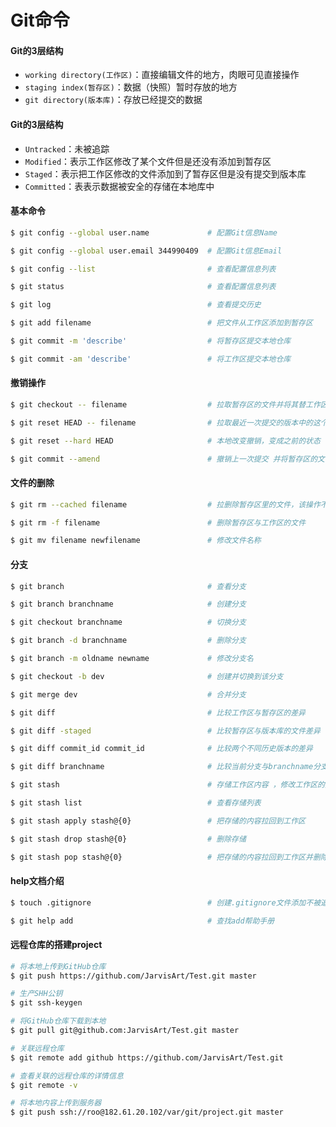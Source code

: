 # Git命令

#### Git的3层结构

* `working directory(工作区)`：直接编辑文件的地方，肉眼可见直接操作
* `staging index(暂存区)`：数据（快照）暂时存放的地方
* `git directory(版本库)`：存放已经提交的数据

#### Git的3层结构

* `Untracked`：未被追踪
* `Modified`：表示工作区修改了某个文件但是还没有添加到暂存区
* `Staged`：表示把工作区修改的文件添加到了暂存区但是没有提交到版本库
* `Committed`：表表示数据被安全的存储在本地库中

#### 基本命令
```bash
$ git config --global user.name             # 配置Git信息Name

$ git config --global user.email 344990409  # 配置Git信息Email

$ git config --list                         # 查看配置信息列表

$ git status                                # 查看配置信息列表

$ git log                                   # 查看提交历史

$ git add filename                          # 把文件从工作区添加到暂存区

$ git commit -m 'describe'                  # 将暂存区提交本地仓库 

$ git commit -am 'describe'                 # 将工作区提交本地仓库
```

#### 撤销操作
```bash
$ git checkout -- filename                  # 拉取暂存区的文件并将其替工作区的文件

$ git reset HEAD -- filename                # 拉取最近一次提交的版本中的这个文件到暂存区，该操作不影响工作区

$ git reset --hard HEAD                     # 本地改变撤销，变成之前的状态（回退版本）

$ git commit --amend                        # 撤销上一次提交 并将暂存区的文件重新提交
```

#### 文件的删除
```bash
$ git rm --cached filename                  # 拉删除暂存区里的文件，该操作不影响工作区

$ git rm -f filename                        # 删除暂存区与工作区的文件

$ git mv filename newfilename               # 修改文件名称
```

#### 分支
```bash
$ git branch                                # 查看分支

$ git branch branchname                     # 创建分支

$ git checkout branchname                   # 切换分支

$ git branch -d branchname                  # 删除分支

$ git branch -m oldname newname             # 修改分支名

$ git checkout -b dev                       # 创建并切换到该分支

$ git merge dev                             # 合并分支

$ git diff                                  # 比较工作区与暂存区的差异

$ git diff -staged                          # 比较暂存区与版本库的文件差异

$ git diff commit_id commit_id              # 比较两个不同历史版本的差异	

$ git diff branchname                       # 比较当前分支与branchname分支的差异

$ git stash                                 # 存储工作区内容 ，修改工作区的文件并切换分支的时候

$ git stash list                            # 查看存储列表

$ git stash apply stash@{0}                 # 把存储的内容拉回到工作区

$ git stash drop stash@{0}                  # 删除存储

$ git stash pop stash@{0}                   # 把存储的内容拉回到工作区并删除存储
```

#### help文档介绍
```bash
$ touch .gitignore                          # 创建.gitignore文件添加不被追踪的文件名

$ git help add                              # 查找add帮助手册
```

#### 远程仓库的搭建project
```bash
# 将本地上传到GitHub仓库
$ git push https://github.com/JarvisArt/Test.git master		

# 生产SHH公钥
$ git ssh-keygen

# 将GitHub仓库下载到本地
$ git pull git@github.com:JarvisArt/Test.git master

# 关联远程仓库
$ git remote add github https://github.com/JarvisArt/Test.git

# 查看关联的远程仓库的详情信息
$ git remote -v

# 将本地内容上传到服务器
$ git push ssh://roo@182.61.20.102/var/git/project.git master	
```

